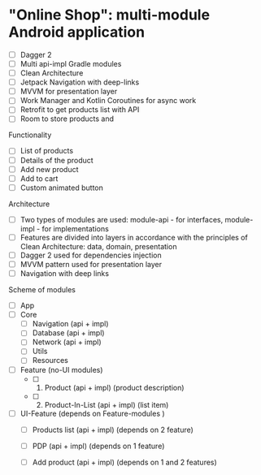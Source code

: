 # "Online Shop": multi-module Android application

- [ ] Dagger 2
- [ ] Multi api-impl Gradle modules 
- [ ] Clean Architecture
- [ ] Jetpack Navigation with deep-links
- [ ] MVVM for presentation layer
- [ ] Work Manager and Kotlin Coroutines for async work
- [ ] Retrofit to get products list with API
- [ ] Room to store products and 

Functionality

- [ ] List of products
- [ ] Details of the product
- [ ] Add new product
- [ ] Add to cart
- [ ] Custom animated button

Architecture

- [ ] Two types of modules are used: module-api - for interfaces, module-impl - for implementations
- [ ] Features are divided into layers in accordance with the principles of Clean Architecture: data, domain, presentation
- [ ] Dagger 2 used for dependencies injection
- [ ] MVVM pattern used for presentation layer 
- [ ] Navigation with deep links

Scheme of modules

- [ ] App
- [ ] Core
    - [ ] Navigation (api + impl)
    - [ ] Database (api + impl)
    - [ ] Network (api + impl)
    - [ ] Utils
    - [ ] Resources
- [ ] Feature (no-UI modules)
    - [ ] 1. Product (api + impl) (product description)
    - [ ] 2. Product-In-List (api + impl) (list item)
- [ ] UI-Feature (depends on Feature-modules )
    - [ ] Products list (api + impl) (depends on 2 feature)
    - [ ] PDP (api + impl) (depends on 1 feature)
    - [ ] Add product (api + impl) (depends on 1 and 2 features)


